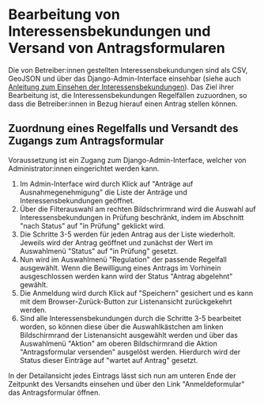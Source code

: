 # Bearbeitung von Interessensbekundungen und Versand von Antragsformularen

Die von Betreiber:innen gestellten Interessensbekundungen sind als CSV, GeoJSON und über das Django-Admin-Interface einsehbar (siehe auch [Anleitung zum Einsehen der Interessensbekundungen](./guide-view-signups.md)). Das Ziel ihrer Bearbeitung ist, die Interessensbekundungen Regelfällen zuzuordnen, so dass die Betreiber:innen in Bezug hierauf einen Antrag stellen können.

## Zuordnung eines Regelfalls und Versandt des Zugangs zum Antragsformular

Voraussetzung ist ein Zugang zum Django-Admin-Interface, welcher von Administrator:innen eingerichtet werden kann.

1. Im Admin-Interface wird durch Klick auf "Anträge auf Ausnahmegenehmigung" die Liste der Anträge und Interessensbekundungen geöffnet.
2. Über die Filterauswahl am rechten Bildschrirmrand wird die Auswahl auf Interessensbekundungen in Prüfung beschränkt, indem im Abschnitt "nach Status" auf "in Prüfung" geklickt wird.
3. Die Schritte 3-5 werden für jeden Antrag aus der Liste wiederholt. Jeweils wird der Antrag geöffnet und zunächst der Wert im Auswahlmenü "Status" auf "in Prüfung" gesetzt.
4. Nun wird im Auswahlmenü "Regulation" der passende Regelfall ausgewählt. Wenn die Bewilligung eines Antrags im Vorhinein ausgeschlossen werden kann wird der Status "Antrag abgelehnt" gewählt.
5. Die Anmeldung wird durch Klick auf "Speichern" gesichert und es kann mit dem Browser-Zurück-Button zur Listenansicht zurückgekehrt werden.
6. Sind alle Interessensbekundungen durch die Schritte 3-5 bearbeitet worden, so können diese über die Auswahlkästchen am linken Bildschirmrand der Listenansicht ausgewählt werden und über das Auswahlmenü "Aktion" am oberen Bildschirmrand die Aktion "Antragsformular versenden" ausgelöst werden. Hierdurch wird der Status dieser Einträge auf "wartet auf Antrag" gesetzt.

In der Detailansicht jedes Eintrags lässt sich nun am unteren Ende der Zeitpunkt
des Versandts einsehen und über den Link "Anmeldeformular" das Antragsformular öffnen.
